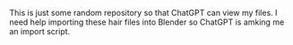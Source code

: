 This is just some random repository so that ChatGPT can view my files. I need help importing these hair files into Blender so ChatGPT is amking me an import script.
